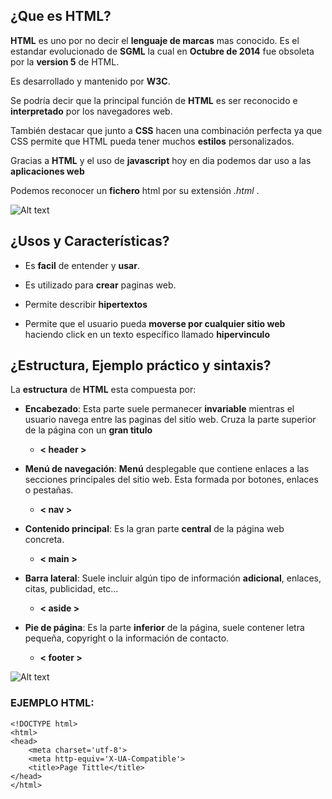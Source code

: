## ¿Que es HTML?

**HTML** es uno por no decir el **lenguaje de marcas** mas conocido. Es el estandar evolucionado de **SGML** la cual en **Octubre de 2014** fue obsoleta por la **version 5** de HTML.

Es desarrollado y mantenido por **W3C**.

Se podría decir que la principal función de **HTML** es ser reconocido e **interpretado** por los navegadores web.

También destacar que junto a **CSS** hacen una combinación perfecta ya que CSS permite que HTML pueda tener muchos **estilos** personalizados.

Gracias a **HTML** y el uso de **javascript** hoy en dia podemos dar uso a las **aplicaciones web** 

Podemos reconocer un **fichero** html por su extensión _.html_ .

![Alt text](descarga.png)

## ¿Usos y Características?

+ Es **facil** de entender y **usar**.

+ Es utilizado para **crear** paginas web.

+ Permite describir **hipertextos**

+ Permite que el usuario pueda **moverse por cualquier sitio web** haciendo click en un texto específico llamado **hipervinculo**

## ¿Estructura, Ejemplo práctico y sintaxis?

La **estructura** de **HTML** esta compuesta por:

+ **Encabezado**: Esta parte suele permanecer **invariable** mientras el usuario navega entre las paginas del sitío web. Cruza la parte superior de la página con un **gran titulo** 

    + **< header >**

+ **Menú de navegación**: **Menú** desplegable que contiene enlaces a las secciones principales del sitio web. Esta formada por botones, enlaces o pestañas.

    + **< nav >**

+ **Contenido principal**: Es la gran parte **central** de la página web concreta.

    + **< main >**

+ **Barra lateral**: Suele incluir algún tipo de información **adicional**, enlaces, citas, publicidad, etc...

    + **< aside >**

+ **Pie de página**: Es la parte **inferior** de la página, suele contener letra pequeña, copyright o la información de contacto.

    + **< footer >**

![Alt text](estructura-basica-de-una-pagina-web-en-html.jpg)
### EJEMPLO HTML: 
```
<!DOCTYPE html>
<html>
<head>
    <meta charset='utf-8'>
    <meta http-equiv='X-UA-Compatible'>
    <title>Page Tittle</title>
</head>
</html>
```
